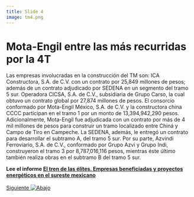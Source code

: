 ```yaml
---
title: Slide 4
image: tm4.png
---
```


# Mota-Engil entre las más recurridas por la 4T

Las empresas involucradas en la construcción del TM son: ICA Constructora, S.A. de C.V. con un contrato por 25,849 millones de pesos; además de un contrato adjudicado por SEDENA en un segmento del tramo 5 sur. Operadora CICSA, S.A. de C.V., subsidiaria de Grupo Carso, la cual obtuvo un contrato global por 27,874 millones de pesos. El consorcio conformado por Mota-Engil México, S.A. de C.V. y la constructora china CCCC participan en el tramo 1 por un monto de 13,394,942,290 pesos. Adicionalmente, Mota-Engil fue adjudicada con un contrato por más de 4 mil millones de pesos para construir un tramo localizado entre Chiná y Campo de Tiro en Campeche. La SEDENA, además, le entregó un contrato para desarrollar el subtramo A, del tramo 5 sur. Por su parte, Azvindi Ferroviario, S.A. de C.V., conformado por Grupo Azvi y Grupo Indi, construyeron el tramo 3 por 8,787,016,116 pesos, mientras éste último también realiza obras en el subtramo B del tramo 5 sur.


**Lee el informe [El tren de las élites. Empresas beneficiadas y proyectos energéticos en el sureste mexicano](/informeTM/)**
<br>
<br>
<a class="moveSectionDown" href="#">Siguiente <img class="down-arrow" src="{{ site.baseurl }}/assets/img/arrow-down-solid.svg" alt="Abajo"></a>
